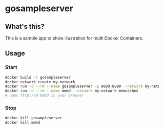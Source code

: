 # gosampleserver

## What's this?

This is a sample app to show illustration for multi Docker Containers.

## Usage

### Start

```sh
docker build -t gosampleserver .
docker network create my-network
docker run -d --rm --name gosampleserver -p 8080:8080 --network my-network gosampleserver
docker run -d --rm --name memd --network my-network memcached
# open http://0:8080 in your browser
```

### Stop

```sh
docker kill gosampleserver
docker kill memd
```
